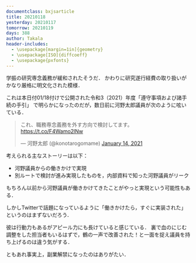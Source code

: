 ```yaml
---
documentclass: bxjsarticle
title: 20210118
yesterday: 20210117
tomorrow: 20210119
days: 388
author: Takala
header-includes:
  - \usepackage[margin=1in]{geometry}
  - \usepackage[ISO]{diffcoeff}
  - \usepackage{pxfonts}
---
```



学振の研究専念義務が緩和されたそうだ．
かわりに研究遂行経費の取り扱いがかなり厳格に明文化された模様．



これは本日付01/18付けで公開された令和3（2021）年度「遵守事項および諸手続の手引」
で明らかになったのだが，数日前に河野太郎議員が次のように呟いている．



<blockquote class="twitter-tweet"><p lang="ja" dir="ltr">これ、職務専念義務を外す方向で検討してます。 <a href="https://t.co/F4Wamo2lNw">https://t.co/F4Wamo2lNw</a></p>&mdash; 河野太郎 (@konotarogomame) <a href="https://twitter.com/konotarogomame/status/1349730425288093699?ref_src=twsrc%5Etfw">January 14, 2021</a></blockquote> <script async src="https://platform.twitter.com/widgets.js" charset="utf-8"></script>



考えられる主なストーリーは以下：

* 河野議員からの働きかけで実現
* 別ルートで検討が進み実現したものを，内部資料で知った河野議員がリーク


もちろん以前から河野議員が働きかけてきたことがやっと実現という可能性もある．


しかしTwitterで話題になっているように「働きかけたら，すぐに実装された」というのはまずないだろう．



彼は行動力もあるがアピール力にも長けていると感じている．
裏で血のにじむ調整をした担当者もいるはずで，鶴の一声で改善された！と一面を捉え議員を持ち上げるのは違う気がする．



ともあれ事実上，副業解禁になったのはありがたい．